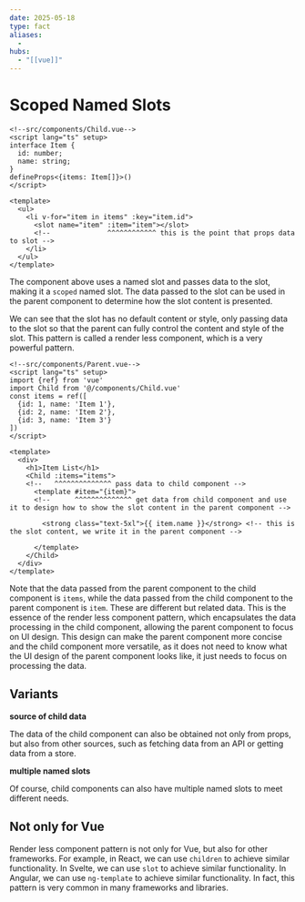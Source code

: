 ```yaml
---
date: 2025-05-18
type: fact
aliases:
  -
hubs:
  - "[[vue]]"
---
```


# Scoped Named Slots

```vue
<!--src/components/Child.vue-->
<script lang="ts" setup>
interface Item {
  id: number;
  name: string;
}
defineProps<{items: Item[]}>()
</script>

<template>
  <ul>
    <li v-for="item in items" :key="item.id">
      <slot name="item" :item="item"></slot>
      <!--              ^^^^^^^^^^^^ this is the point that props data to slot -->
    </li>
  </ul>
</template>
```

The component above uses a named slot and passes data to the slot, making it a `scoped` named slot. The data passed to the slot can be used in the parent component to determine how the slot content is presented.

We can see that the slot has no default content or style, only passing data to the slot so that the parent can fully control the content and style of the slot. This pattern is called a render less component, which is a very powerful pattern.

```vue
<!--src/components/Parent.vue-->
<script lang="ts" setup>
import {ref} from 'vue'
import Child from '@/components/Child.vue'
const items = ref([
  {id: 1, name: 'Item 1'},
  {id: 2, name: 'Item 2'},
  {id: 3, name: 'Item 3'}
])
</script>

<template>
  <div>
    <h1>Item List</h1>
    <Child :items="items">
    <!--   ^^^^^^^^^^^^^^ pass data to child component -->
      <template #item="{item}">
      <!--      ^^^^^^^^^^^^^^ get data from child component and use it to design how to show the slot content in the parent component -->

        <strong class="text-5xl">{{ item.name }}</strong> <!-- this is the slot content, we write it in the parent component -->

      </template>
    </Child>
  </div>
</template>
```

Note that the data passed from the parent component to the child component is `items`, while the data passed from the child component to the parent component is `item`. These are different but related data. This is the essence of the render less component pattern, which encapsulates the data processing in the child component, allowing the parent component to focus on UI design. This design can make the parent component more concise and the child component more versatile, as it does not need to know what the UI design of the parent component looks like, it just needs to focus on processing the data.


## Variants

**source of child data**

The data of the child component can also be obtained not only from props, but also from other sources, such as fetching data from an API or getting data from a store.

**multiple named slots**

Of course, child components can also have multiple named slots to meet different needs.


## Not only for Vue

Render less component pattern is not only for Vue, but also for other frameworks. For example, in React, we can use `children` to achieve similar functionality. In Svelte, we can use `slot` to achieve similar functionality. In Angular, we can use `ng-template` to achieve similar functionality. In fact, this pattern is very common in many frameworks and libraries.
